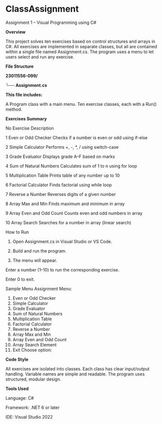 # ClassAssignment
Assignment 1 – Visual Programming using C#

**Overview**

This project solves ten exercises based on control structures and arrays in C#.
All exercises are implemented in separate classes, but all are contained within a single file named Assignment.cs.
The program uses a menu to let users select and run any exercise.

**File Structure**

**23011556-099/**

**└── Assignment.cs**


**This file includes:**

A Program class with a main menu.
Ten exercise classes, each with a Run() method.

**Exercises Summary**

No	Exercise	Description

1	Even or Odd Checker	Checks if a number is even or odd using if-else

2	Simple Calculator	Performs +, -, *, / using switch-case

3	Grade Evaluator	Displays grade A–F based on marks

4	Sum of Natural Numbers	Calculates sum of 1 to n using for loop

5	Multiplication Table	Prints table of any number up to 10

6	Factorial Calculator	Finds factorial using while loop

7	Reverse a Number	Reverses digits of a given number

8	Array Max and Min	Finds maximum and minimum in array

9	Array Even and Odd Count	Counts even and odd numbers in array

10	Array Search	Searches for a number in array (linear search)

How to Run

1. Open Assignment.cs in Visual Studio or VS Code.
   
2. Build and run the program.
  
3. The menu will appear.

Enter a number (1–10) to run the corresponding exercise.

Enter 0 to exit.

Sample Menu
Assignment Menu:
1. Even or Odd Checker
2. Simple Calculator
3. Grade Evaluator
4. Sum of Natural Numbers
5. Multiplication Table
6. Factorial Calculator
7. Reverse a Number
8. Array Max and Min
9. Array Even and Odd Count
10. Array Search Element
0. Exit
Choose option:

**Code Style**

All exercises are isolated into classes.
Each class has clear input/output handling.
Variable names are simple and readable.
The program uses structured, modular design.

**Tools Used**

Language: C#

Framework: .NET 6 or later

IDE: Visual Studio 2022
